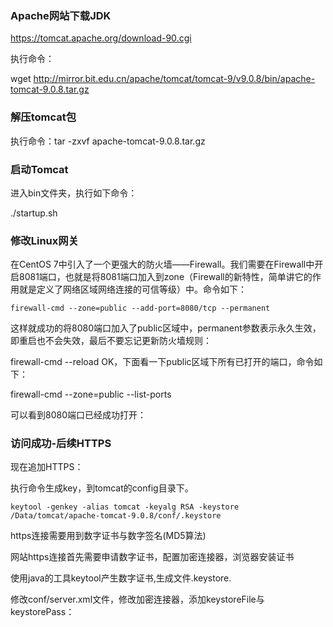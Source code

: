### Apache网站下载JDK

https://tomcat.apache.org/download-90.cgi

执行命令：

wget http://mirror.bit.edu.cn/apache/tomcat/tomcat-9/v9.0.8/bin/apache-tomcat-9.0.8.tar.gz

### 解压tomcat包

执行命令：tar -zxvf apache-tomcat-9.0.8.tar.gz 

### 启动Tomcat

进入bin文件夹，执行如下命令：

./startup.sh

### 修改Linux网关

在CentOS 7中引入了一个更强大的防火墙——Firewall。我们需要在Firewall中开启8081端口，也就是将8081端口加入到zone（Firewall的新特性，简单讲它的作用就是定义了网络区域网络连接的可信等级）中。命令如下：

```
firewall-cmd --zone=public --add-port=8080/tcp --permanent
```

这样就成功的将8080端口加入了public区域中，permanent参数表示永久生效，即重启也不会失效，最后不要忘记更新防火墙规则：

firewall-cmd --reload
OK，下面看一下public区域下所有已打开的端口，命令如下：

firewall-cmd --zone=public --list-ports

可以看到8080端口已经成功打开：

### 访问成功-后续HTTPS

现在追加HTTPS：

执行命令生成key，到tomcat的config目录下。

    keytool -genkey -alias tomcat -keyalg RSA -keystore /Data/tomcat/apache-tomcat-9.0.8/conf/.keystore 

https连接需要用到数字证书与数字签名(MD5算法)

网站https连接首先需要申请数字证书，配置加密连接器，浏览器安装证书

使用java的工具keytool产生数字证书,生成文件.keystore.

修改conf/server.xml文件，修改加密连接器，添加keystoreFile与keystorePass：

